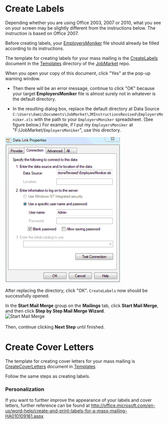 # Create Labels

Depending whether you are using Office 2003, 2007 or 2010, what you see on your screen may be slightly different from the instructions below. The instruction is based on Office 2007.

Before creating labels, your [EmployersMoniker](https://github.com/llorracc/JobMarket/blob/main/Templates/EmployersMoniker.xlsm) file should already be filled according to its instructions.

The template for creating labels for your mass mailing is the [CreateLabels](https://github.com/llorracc/JobMarket/blob/main/Templates/) document in the
[Templates](https://github.com/llorracc/JobMarket/blob/main/Templates/) directory of the [JobMarket](https://github.com/llorracc/JobMarket) repo.

When you open your copy of this document, click "Yes" at the pop-up warning window.

- Then there will be an error message, continue to click "OK" because your target **EmployersMoniker** file is almost surely not in whatever is the default directory. 

- In the resulting  dialog box, replace the default directory at Data Source `C:\Users\dami\Documents\JobMarket\JMInstructionsRevised\EmployersMoniker.xls` with the path to your `EmployersMoniker` spreadsheet. (See figure below.) For example, if I put my `EmployersMoniker` at "F:/JobMarket/`EmployersMoniker`", use this directory.

<img src="Data-Link-Properties.gif" alt="Data Link Properties&#39;" />

After replacing the directory, click "OK". `CreateLabels` now should be successfully opened.

In the **Start Mail Merge** group on the **Mailings** tab, click **Start Mail Merge**, and then click **Step by Step Mail Merge Wizard**.<br />
<img src="Start%20Mail%20Merge.gif" alt="Start Mail Merge" /><br />
<br />
Then, continue clicking **Next Step** until finished.</p></td>

# Create Cover Letters

The template for creating cover letters for your mass mailing is [CreateCoverLetters](https://github.com/llorracc/JobMarket/blob/main/Templates/) document in [Templates](https://github.com/llorracc/JobMarket/blob/main/Templates/)

Follow the same steps as creating labels.

<tr class="odd">
<td><h3 id="personalization">Personalization</h3>
If you want to further improve the appearance of your labels and cover letters, further reference can be found at <a href="http://office.microsoft.com/en-us/word-help/create-and-print-labels-for-a-mass-mailing-HA010109161.aspx">http://office.microsoft.com/en-us/word-help/create-and-print-labels-for-a-mass-mailing-HA010109161.aspx</a></td>
</tr>



